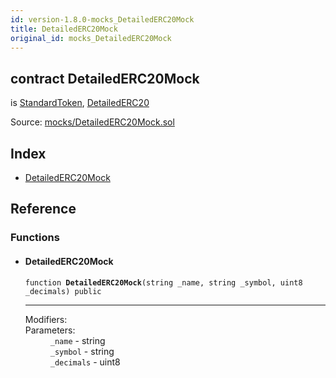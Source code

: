 ```yaml
---
id: version-1.8.0-mocks_DetailedERC20Mock
title: DetailedERC20Mock
original_id: mocks_DetailedERC20Mock
---
```


<div class="contract-doc"><div class="contract"><h2 class="contract-header"><span class="contract-kind">contract</span> DetailedERC20Mock</h2><p class="base-contracts"><span>is</span> <a href="token_ERC20_StandardToken.html">StandardToken</a><span>, </span><a href="token_ERC20_DetailedERC20.html">DetailedERC20</a></p><div class="source">Source: <a href="https://github.com/OpenZeppelin/zeppelin-solidity/blob/v1.8.0/contracts/mocks/DetailedERC20Mock.sol" target="_blank">mocks/DetailedERC20Mock.sol</a></div></div><div class="index"><h2>Index</h2><ul><li><a href="mocks_DetailedERC20Mock.html#DetailedERC20Mock">DetailedERC20Mock</a></li></ul></div><div class="reference"><h2>Reference</h2><div class="functions"><h3>Functions</h3><ul><li><div class="item function"><span id="DetailedERC20Mock" class="anchor-marker"></span><h4 class="name">DetailedERC20Mock</h4><div class="body"><code class="signature">function <strong>DetailedERC20Mock</strong><span>(string _name, string _symbol, uint8 _decimals) </span><span>public </span></code><hr/><dl><dt><span class="label-modifiers">Modifiers:</span></dt><dd></dd><dt><span class="label-parameters">Parameters:</span></dt><dd><div><code>_name</code> - string</div><div><code>_symbol</code> - string</div><div><code>_decimals</code> - uint8</div></dd></dl></div></div></li></ul></div></div></div>
